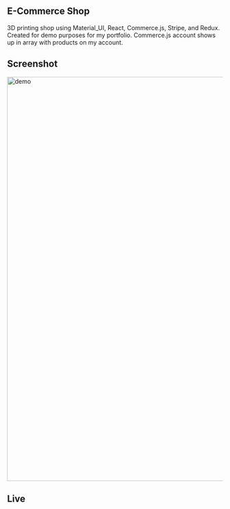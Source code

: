 ## E-Commerce Shop  
3D printing shop using Material_UI, React, Commerce.js, Stripe, and Redux. Created for demo purposes for my portfolio. Commerce.js account shows up in array with products on my account.   

## Screenshot  
<img width="944" alt="demo" src="https://user-images.githubusercontent.com/67118229/129012443-d7261c15-a323-45d2-bc3d-6c35d504a51a.png">  

## Live  
